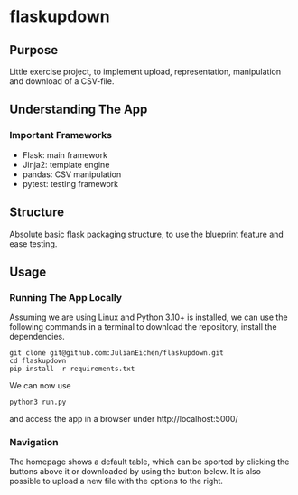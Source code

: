 # flaskupdown
## Purpose
Little exercise project, to implement upload, representation, manipulation and download of a CSV-file.

## Understanding The App
### Important Frameworks

- Flask: main framework
- Jinja2: template engine
- pandas: CSV manipulation
- pytest: testing framework

## Structure

Absolute basic flask packaging structure, to use the blueprint feature and ease testing.

## Usage
### Running The App Locally 

Assuming we are using Linux and Python 3.10+ is installed, we can use the following commands in a terminal to download the repository, install the dependencies. 

```
git clone git@github.com:JulianEichen/flaskupdown.git
cd flaskupdown
pip install -r requirements.txt
```

We can now use
```
python3 run.py
```
and access the app in a browser under http://localhost:5000/

### Navigation

The homepage shows a default table, which can be sported by clicking the buttons above it or downloaded by using the button below. It is also possible to upload a new file with the options to the right. 
